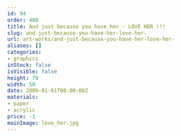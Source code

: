 ```yaml
---
id: 94
order: 480
title: And just because you have her - LOVE HER !!!
slug: and-just-because-you-have-her-love-her-
url: art-works/and-just-because-you-have-her-love-her-
aliases: []
categories:
- graphics
inStock: false
isVisible: false
height: 70
width: 50
date: 2009-01-01T00:00:00Z
materials:
- paper
- acrylic
price: -1
mainImage: love_her.jpg
---
```


